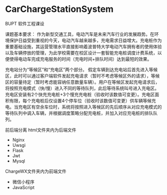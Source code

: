 ﻿# CarChargeStationSystem


BUPT 软件工程课设

课题基本要求：
   作为新型交通工具，电动汽车是未来汽车行业的发展趋势。在环境保护日益受到重视的今天，电动汽车越来越多，充电需求日益增大。充电桩作为重要基础设施，其运营管理水平直接影响着波普特大学电动汽车拥有者的使用体验以及车辆停放的管理，为此学校需要在校区设计一套智能充电桩调度计费系统，以便使得电动车完成充电服务的时间（充电时间+排队时间）达到最短的效果。
   
充电站分为“等候区”和“充电区”两个部分。
假定车辆到达充电站后首先进入等候区，此时可以通过客户端软件发起充电请求（暂时不考虑等候区外的请求），等候区的容量待定（暂时考虑能容纳任意数量车辆）。用户在等候区发起充电请求后，将按照充电模式（快/慢）进入不同的等待队列，此后等待系统叫号进入充电区。
充电区安装有2个快充充电桩+3个慢充充电桩（验收时该数值可变更）。充电区面积有限，每个充电桩后仅设置4个停车位（验收时该数值可变更）供车辆等候充电。当充电区有空余车位时，系统将按照进入等候区的先后顺序从对应充电模式的等待队列中调入车辆，并根据调度策略分配充电桩，并加入对应充电桩的排队队列。 

前后端分离 
html文件夹内为后端文件
  - Nginx
  - Uwsgi
  - Flask
  - Jwt
  - Mysql
  
ChargeWX文件夹内为前端文件
  - 微信小程序
  - JavaScript
